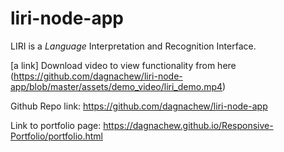 # liri-node-app
LIRI is a _Language_ Interpretation and Recognition Interface.

[a link] Download video to view functionality from here (https://github.com/dagnachew/liri-node-app/blob/master/assets/demo_video/liri_demo.mp4)

Github Repo link: https://github.com/dagnachew/liri-node-app

Link to portfolio page: https://dagnachew.github.io/Responsive-Portfolio/portfolio.html
